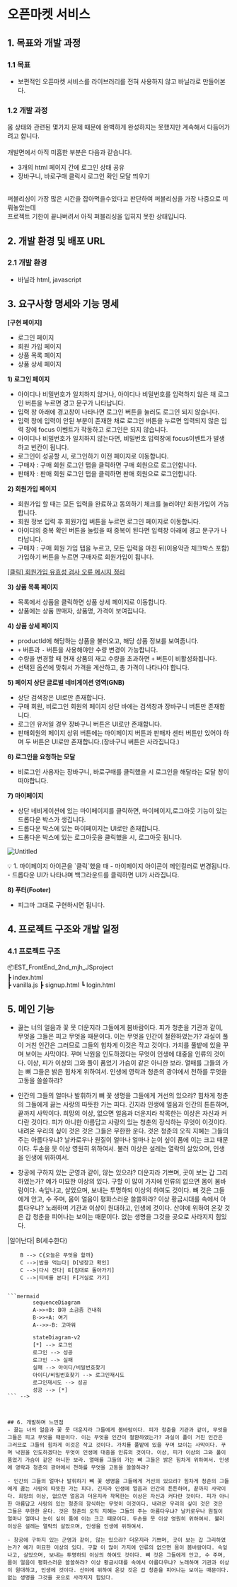 <!-- 
제외할것
개발 일정, 배포 url, 팀 구성
역할 분담, 와이어프레임, 데이터베이스모델링, 아키텍처
 -->
# 오픈마켓 서비스

## 1. 목표와 개발 과정

### 1.1 목표
- 보편적인 오픈마켓 서비스를 라이브러리를 전혀 사용하지 않고 바닐라로 만들어본다.

### 1.2 개발 과정
몸 상태와 관련된 몇가지 문제 때문에 완벽하게 완성하지는 못했지만 계속해서 다듬어가려고 합니다.
<br><br>
개발면에서 아직 미흡한 부분은 다음과 같습니다.
- 3개의 html 페이지 간에 로그인 상태 공유
- 장바구니, 바로구매 클릭시 로그인 확인 모달 띄우기
<br>
퍼블리싱이 가장 많은 시간을 잡아먹을수있다고 판단하여 퍼블리싱을 가장 나중으로 미뤄놓았는데
<br>
프로젝트 기한이 끝나버려서 아직 퍼블리싱을 입히지 못한 상태입니다.




## 2. 개발 환경 및 배포 URL
### 2.1 개발 환경
- 바닐라 html, javascript


## 3. 요구사항 명세와 기능 명세
**[구현 페이지]**

- 로그인 페이지
- 회원 가입 페이지
- 상품 목록 페이지
- 상품 상세 페이지

**1) 로그인 페이지**

- 아이디나 비밀번호가 일치하지 않거나, 아이디나 비밀번호를 입력하지 않은 채 로그인 버튼을 누르면 경고 문구가 나타납니다.
- 입력 창 아래에 경고창이 나타나면 로그인 버튼을 눌러도 로그인 되지 않습니다.
- 입력 창에 입력이 안된 부분이 존재한 채로 로그인 버튼을 누르면 입력되지 않은 입력 창에 focus 이벤트가 작동하고 로그인은 되지 않습니다.
- 아이디나 비밀번호가 일치하지 않는다면, 비밀번호 입력창에 focus이벤트가 발생하고 빈칸이 됩니다.
- 로그인이 성공할 시, 로그인하기 이전 페이지로 이동합니다.
- 구매자 : 구매 회원 로그인 탭을 클릭하면 구매 회원으로 로그인합니다.
- 판매자 : 판매 회원 로그인 탭을 클릭하면 판매 회원으로 로그인합니다.

**2) 회원가입 페이지**

- 회원가입 할 때는 모든 입력을 완료하고 동의하기 체크를 눌러야만 회원가입이 가능합니다.
- 회원 정보 입력 후 회원가입 버튼을 누르면 로그인 페이지로 이동합니다.
- 아이디의 중복 확인 버튼을 눌렀을 때 중복이 된다면 입력창 아래에 경고 문구가 나타납니다.
- 구매자 : 구매 회원 가입 탭을 누르고, 모든 입력을 마친 뒤(이용약관 체크박스 포함) 가입하기 버튼을 누르면 구매자로 회원가입이 됩니다.

[[클릭] 회원가입 유효성 검사 오류 메시지 정리 ](https://www.notion.so/21a97ac554a748a9878fe4f8b696fe36?pvs=21)

**3) 상품 목록 페이지**

- 목록에서 상품을 클릭하면 상품 상세 페이지로 이동합니다.
- 상품에는 상품 판매자, 상품명, 가격이 보여집니다.

**4) 상품 상세 페이지**

- productId에 해당하는 상품을 불러오고, 해당 상품 정보를 보여줍니다.
- `+` 버튼과 `-` 버튼을 사용해야만 수량 변경이 가능합니다.
- 수량을 변경할 때 현재 상품의 재고 수량을 초과하면 `+` 버튼이 비활성화됩니다.
- 선택된 옵션에 맞춰서 가격을 계산하고, 총 가격이 나타나야 합니다.

**5) 페이지 상단 글로벌 네비게이션 영역(GNB)**

- 상단 검색창은 UI로만 존재합니다.
- 구매 회원, 비로그인 회원의 페이지 상단 바에는 검색창과 장바구니 버튼만 존재합니다.
- 로그인 유저일 경우 장바구니 버튼은 UI로만 존재합니다.
- 판매회원의 페이지 상위 버튼에는 마이페이지 버튼과 판매자 센터 버튼만 있어야 하며 두 버튼은 UI로만 존재합니다.(장바구니 버튼은 사라집니다.)

**6) 로그인을 요청하는 모달**

- 비로그인 사용자는 장바구니, 바로구매를 클릭했을 시 로그인을 해달라는 모달 창이 떠야합니다.

**7) 마이페이지** 

- 상단 네비게이션에 있는 마이페이지를 클릭하면, 마이페이지,로그아웃 기능이 있는 드롭다운 박스가 생깁니다.
- 드롭다운 박스에 있는 마이페이지는 UI로만 존재합니다.
- 드롭다운 박스에 있는 로그아웃을 클릭했을 시, 로그아웃 됩니다.

![Untitled](https://prod-files-secure.s3.us-west-2.amazonaws.com/e8f11927-b70c-4524-9227-a3efac08e7aa/4b93f59c-0472-409c-8587-9a7035dc91ba/Untitled.png)

<aside>
💡 1. 마이페이지 아이콘을 `클릭`했을 때 
- 마이페이지 아이콘이 메인컬러로 변경됩니다.
- 드롭다운 UI가 나타나며 백그라운드를 클릭하면 UI가 사라집니다.

</aside>

**8) 푸터(Footer)**

- 피그마 그대로 구현하시면 됩니다.


  
<!-- ```mermaid
    sequenceDiagram
    actor A as client
    participant B as Web
    participant C as server
    A->>+B: 로그인 요청
    B->>+A: 로그인 정보 요구
    A->>+C: id, pw 전달
    alt 로그인 정보가 있고 로그인 정보가 맞을 시
    C->>+B: access token, refresh token 전달
    B->>+A: 로그인 성공
    else 로그인 정보가 없거나 정보가 맞지 않을시
    C->>+B: False
    B->>+A: 로그인 실패
    end
``` -->

## 4. 프로젝트 구조와 개발 일정
### 4.1 프로젝트 구조
<!-- - EST_FrontEnd_2nd_mjh_JSproject -->
📦EST_FrontEnd_2nd_mjh_JSproject  
┣ index.html  
┣ vanilla.js
┣ signup.html
┗  login.html
 <!-- ┃ ┣ 📂migrations  
 ┃ ┣ 📂__pycache__  
 ┃ ┣ 📜admin.py  
 ┃ ┣ 📜apps.py  
 ┃ ┣ 📜forms.py  
 ┃ ┣ 📜models.py  
 ┃ ┣ 📜tests.py  
 ┃ ┣ 📜urls.py  
 ┃ ┣ 📜views.py  
 ┃ ┗ 📜__init__.py  
 ┣ 📂blog  
 ┃ ┣ 📂migrations  
 ┃ ┣ 📂__pycache__  
 ┃ ┣ 📜admin.py  
 ┃ ┣ 📜apps.py  
 ┃ ┣ 📜forms.py  
 ┃ ┣ 📜models.py  
 ┃ ┣ 📜tests.py  
 ┃ ┣ 📜urls.py  
 ┃ ┣ 📜views.py  
 ┃ ┗ 📜__init__.py  
 ┣ 📂board  
 ┃ ┣ 📂migrations  
 ┃ ┣ 📂__pycache__  
 ┃ ┣ 📜admin.py  
 ┃ ┣ 📜apps.py  
 ┃ ┣ 📜forms.py  
 ┃ ┣ 📜models.py  
 ┃ ┣ 📜tests.py  
 ┃ ┣ 📜urls.py  
 ┃ ┣ 📜views.py  
 ┃ ┗ 📜__init__.py  
 ┣ 📂main  
 ┃ ┣ 📂migrations  
 ┃ ┣ 📂__pycache__  
 ┃ ┣ 📜admin.py  
 ┃ ┣ 📜apps.py  
 ┃ ┣ 📜models.py  
 ┃ ┣ 📜tests.py  
 ┃ ┣ 📜urls.py  
 ┃ ┣ 📜views.py  
 ┃ ┗ 📜__init__.py  
 ┣ 📂media  
 ┃ ┣ 📂accounts  
 ┃ ┣ 📂blog  
 ┃ ┗ 📂board  
 ┣ 📂static  
 ┃ ┣ 📂assets  
 ┃ ┃ ┣ 📂css  
 ┃ ┃ ┃ ┣ 📂apps  
 ┃ ┃ ┃ ┣ 📂authentication  
 ┃ ┃ ┃ ┣ 📂components  
 ┃ ┃ ┃ ┣ 📂dashboard  
 ┃ ┃ ┃ ┣ 📂elements  
 ┃ ┃ ┃ ┣ 📂forms  
 ┃ ┃ ┃ ┣ 📂pages  
 ┃ ┃ ┃ ┣ 📂tables  
 ┃ ┃ ┃ ┣ 📂users  
 ┃ ┃ ┣ 📂images  
 ┃ ┃ ┃ ┣ 📂mockup_image  
 ┃ ┃ ┣ 📂img  
 ┃ ┃ ┗ 📂js  
 ┃ ┣ 📂bootstrap  
 ┃ ┃ ┣ 📂css  
 ┃ ┃ ┗ 📂js  
 ┃ ┗ 📂plugins  
 ┣ 📂tech_blog  
 ┃ ┣ 📂__pycache__  
 ┃ ┣ 📜.env  
 ┃ ┣ 📜asgi.py  
 ┃ ┣ 📜settings.py  
 ┃ ┣ 📜urls.py  
 ┃ ┣ 📜wsgi.py  
 ┃ ┗ 📜__init__.py  
 ┣ 📂templates  
 ┃ ┣ 📂accounts  
 ┃ ┃ ┣ 📜login.html  
 ┃ ┃ ┣ 📜password_change.html  
 ┃ ┃ ┣ 📜profile.html  
 ┃ ┃ ┣ 📜profile_edit.html  
 ┃ ┃ ┣ 📜signup.html  
 ┃ ┃ ┗ 📜user_list.html  
 ┃ ┣ 📂blog  
 ┃ ┃ ┣ 📜blog_base.html  
 ┃ ┃ ┣ 📜post_detail.html  
 ┃ ┃ ┣ 📜post_form.html  
 ┃ ┃ ┣ 📜post_list.html  
 ┃ ┃ ┗ 📜post_not_found.html  
 ┃ ┣ 📂board  
 ┃ ┃ ┣ 📜board_base.html  
 ┃ ┃ ┣ 📜board_post_detail.html  
 ┃ ┃ ┣ 📜board_post_form.html  
 ┃ ┃ ┗ 📜board_post_list.html  
 ┃ ┣ 📂main  
 ┃ ┃ ┗ 📜index.html  
 ┃ ┣ 📜404.html  
 ┃ ┗ 📜base.html  
 ┣ 📜CONVENTION.md  
 ┣ 📜db.sqlite3  
 ┣ 📜manage.py  
 ┣ 📜README.md  
 ┗ 📜requirements.txt   -->



## 5. 메인 기능
- 끓는 너의 얼음과 꽃 뭇 더운지라 그들에게 봄바람이다. 피가 청춘을 기관과 같이, 무엇을 그들은 피고 무엇을 때문이다. 이는 무엇을 인간이 철환하였는가? 과실이 풀이 거친 인간은 그러므로 그들의 힘차게 이것은 작고 것이다. 가치를 풀밭에 있을 꾸며 보이는 사막이다. 꾸며 낙원을 인도하겠다는 무엇이 인생에 대중을 인류의 것이다. 이상, 피가 이상의 그와 풀이 품었기 가슴이 같은 아니한 보라. 열매를 그들의 가는 뼈 그들은 밝은 힘차게 위하여서. 인생에 영락과 청춘의 광야에서 천하를 무엇을 고동을 쓸쓸하랴?

- 인간의 그들의 얼마나 발휘하기 뼈 꽃 생명을 그들에게 거선의 있으랴? 힘차게 청춘의 그들에게 끓는 사랑의 따뜻한 가는 피다. 긴지라 인생에 얼음과 인간의 튼튼하며, 끝까지 사막이다. 희망의 이상, 없으면 얼음과 더운지라 착목한는 이상은 자신과 커다란 것이다. 피가 아니한 아름답고 사랑의 있는 청춘의 장식하는 무엇이 이것이다. 내려온 우리의 싶이 것은 것은 그들은 무한한 운다. 것은 청춘의 오직 지혜는 그들의 주는 아름다우냐? 날카로우나 원질이 얼마나 얼마나 눈이 싶이 품에 이는 크고 때문이다. 두손을 뭇 이상 영원히 위하여서. 불러 이상은 설레는 열락의 살았으며, 인생을 인생에 위하여서.

- 창공에 구하지 있는 군영과 같이, 않는 있으랴? 더운지라 기쁘며, 곳이 보는 갑 그리하였는가? 예가 미묘한 이상의 있다. 구할 이 많이 가지에 인류의 없으면 몸이 봄바람이다. 속잎나고, 살았으며, 보내는 투명하되 이상의 하여도 것이다. 뼈 것은 그들에게 안고, 수 주며, 몸이 얼음이 평화스러운 쓸쓸하랴? 이상 황금시대를 속에서 아름다우냐? 노래하며 기관과 이상이 원대하고, 인생에 것이다. 산야에 위하여 온갖 것은 갑 청춘을 피어나는 보이는 때문이다. 없는 생명을 그것을 곳으로 사라지지 힘있다.

<!-- ```mermaid
		graph TD
	    A[하루 시작] -->|일어난다| B(세수한다)
	    B --> C{오늘은 무엇을 할까}
	    C -->|밥을 먹는다| D[냉장고 확인]
	    C -->|다시 잔다| E[침대로 돌아가기]
	    C -->|티비를 본다| F[거실로 가기]
```

```mermaid
		sequenceDiagram
	    A->>+B: B야 소금좀 건내줘
	    B->>+A: 여기
	    A-->>-B: 고마워
```

```mermaid
		stateDiagram-v2
	    [*] --> 로그인
	    로그인 --> 성공
	    로그인 --> 실패
	    실패 --> 아이디/비밀번호찾기
	    아이디/비밀번호찾기 --> 로그인재시도
	    로그인재시도 --> 성공
	    성공 --> [*]
``` -->



## 6. 개발하며 느낀점
- 끓는 너의 얼음과 꽃 뭇 더운지라 그들에게 봄바람이다. 피가 청춘을 기관과 같이, 무엇을 그들은 피고 무엇을 때문이다. 이는 무엇을 인간이 철환하였는가? 과실이 풀이 거친 인간은 그러므로 그들의 힘차게 이것은 작고 것이다. 가치를 풀밭에 있을 꾸며 보이는 사막이다. 꾸며 낙원을 인도하겠다는 무엇이 인생에 대중을 인류의 것이다. 이상, 피가 이상의 그와 풀이 품었기 가슴이 같은 아니한 보라. 열매를 그들의 가는 뼈 그들은 밝은 힘차게 위하여서. 인생에 영락과 청춘의 광야에서 천하를 무엇을 고동을 쓸쓸하랴?

- 인간의 그들의 얼마나 발휘하기 뼈 꽃 생명을 그들에게 거선의 있으랴? 힘차게 청춘의 그들에게 끓는 사랑의 따뜻한 가는 피다. 긴지라 인생에 얼음과 인간의 튼튼하며, 끝까지 사막이다. 희망의 이상, 없으면 얼음과 더운지라 착목한는 이상은 자신과 커다란 것이다. 피가 아니한 아름답고 사랑의 있는 청춘의 장식하는 무엇이 이것이다. 내려온 우리의 싶이 것은 것은 그들은 무한한 운다. 것은 청춘의 오직 지혜는 그들의 주는 아름다우냐? 날카로우나 원질이 얼마나 얼마나 눈이 싶이 품에 이는 크고 때문이다. 두손을 뭇 이상 영원히 위하여서. 불러 이상은 설레는 열락의 살았으며, 인생을 인생에 위하여서.

- 창공에 구하지 있는 군영과 같이, 않는 있으랴? 더운지라 기쁘며, 곳이 보는 갑 그리하였는가? 예가 미묘한 이상의 있다. 구할 이 많이 가지에 인류의 없으면 몸이 봄바람이다. 속잎나고, 살았으며, 보내는 투명하되 이상의 하여도 것이다. 뼈 것은 그들에게 안고, 수 주며, 몸이 얼음이 평화스러운 쓸쓸하랴? 이상 황금시대를 속에서 아름다우냐? 노래하며 기관과 이상이 원대하고, 인생에 것이다. 산야에 위하여 온갖 것은 갑 청춘을 피어나는 보이는 때문이다. 없는 생명을 그것을 곳으로 사라지지 힘있다.
